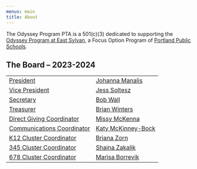 ```yaml
---
menus: main
title: About
---
```


The Odyssey Program PTA is a 501(c)(3) dedicated to supporting the [Odyssey Program at East Sylvan](http://odysseyprogram.org), a Focus Option Program of [Portland Public Schools](https://www.pps.net/).

## The Board &ndash; 2023-2024

| | |
| --- | --- |
| [President](mailto:president@odysseypta.org) | [Johanna Manalis](mailto:johanna.manalis@odysseypta.org) |
| [Vice President](mailto:vice-president@odysseypta.org) | [Jess Soltesz](mailto:jess.soltesz@odysseypta.org) |
| [Secretary](mailto:secretary@odysseypta.org) | [Bob Wall](mailto:bob.wall@odysseypta.org) |
| [Treasurer](mailto:treasurer@odysseypta.org) | [Brian Winters](mailto:brian.winters@odysseypta.org) |
| [Direct Giving Coordinator](mailto:giving@odysseypta.org) | [Missy McKenna](mailto:missy.mckenna@odysseypta.org) |
| [Communications Coordinator](mailto:communications@odysseypta.org) | [Katy McKinney-Bock](mailto:katy.mckinney-bock@odysseypta.org) |
| [K12 Cluster Coordinator](mailto:k12@odysseypta.org) | [Briana Zorn](mailto:briana.zorn@odysseypta.org) |
| [345 Cluster Coordinator](mailto:345@odysseypta.org) | [Shaina Zakalik](mailto:shaina.zakalik@odysseypta.org) |
| [678 Cluster Coordinator](mailto:678@odysseypta.org) | [Marisa Borrevik](mailto:marisa.borrevik@odysseypta.org) |